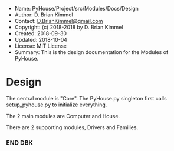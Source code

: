 * Name:      PyHouse/Project/src/Modules/Docs/Design
* Author:    D. Brian Kimmel
* Contact:   D.BrianKimmel@gmail.com
* Copyright: (c) 2018-2018 by D. Brian Kimmel
* Created:   2018-09-30
* Updated:   2018-10-04
* License:   MIT License
* Summary:   This is the design documentation for the Modules of PyHouse.

Design
======

The central module is "Core".
The PyHouse.py singleton first calls setup_pyhouse.py to initialize everything.

The 2 main modules are Computer and House.

There are 2 supporting modules, Drivers and Families.


### END DBK
